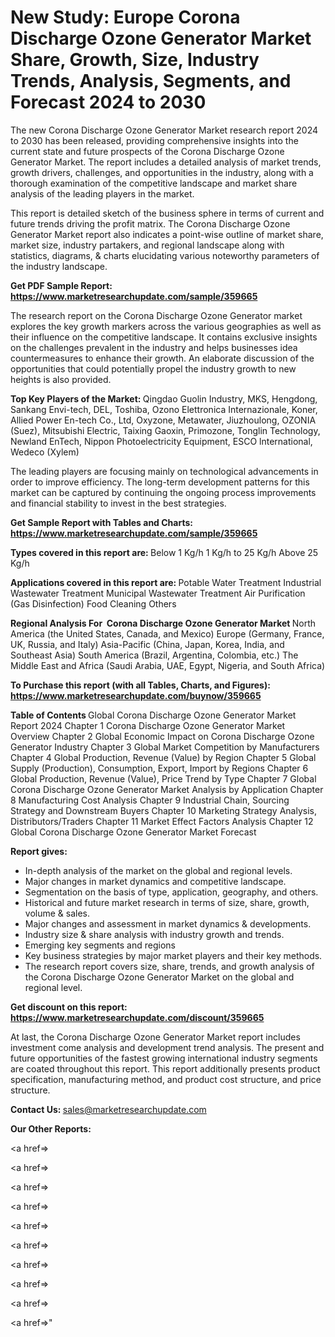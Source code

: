 # New Study: Europe Corona Discharge Ozone Generator Market Share, Growth, Size, Industry Trends, Analysis, Segments, and Forecast 2024 to 2030

The new Corona Discharge Ozone Generator Market research report 2024 to 2030 has been released, providing comprehensive insights into the current state and future prospects of the Corona Discharge Ozone Generator Market. The report includes a detailed analysis of market trends, growth drivers, challenges, and opportunities in the industry, along with a thorough examination of the competitive landscape and market share analysis of the leading players in the market.

This report is detailed sketch of the business sphere in terms of current and future trends driving the profit matrix. The Corona Discharge Ozone Generator Market report also indicates a point-wise outline of market share, market size, industry partakers, and regional landscape along with statistics, diagrams, &amp; charts elucidating various noteworthy parameters of the industry landscape.

<strong><b>Get PDF Sample Report: <a href=https://www.marketresearchupdate.com/sample/359665>https://www.marketresearchupdate.com/sample/359665</a></b></strong>

The research report on the Corona Discharge Ozone Generator market explores the key growth markers across the various geographies as well as their influence on the competitive landscape. It contains exclusive insights on the challenges prevalent in the industry and helps businesses idea countermeasures to enhance their growth. An elaborate discussion of the opportunities that could potentially propel the industry growth to new heights is also provided.

<strong><b>Top Key Players of the Market:
</b></strong>Qingdao Guolin Industry, MKS, Hengdong, Sankang Envi-tech, DEL, Toshiba, Ozono Elettronica Internazionale, Koner, Allied Power En-tech Co., Ltd, Oxyzone, Metawater, Jiuzhoulong, OZONIA (Suez), Mitsubishi Electric, Taixing Gaoxin, Primozone, Tonglin Technology, Newland EnTech, Nippon Photoelectricity Equipment, ESCO lnternational, Wedeco (Xylem)<strong><b>
</b></strong>

The leading players are focusing mainly on technological advancements in order to improve efficiency. The long-term development patterns for this market can be captured by continuing the ongoing process improvements and financial stability to invest in the best strategies.

<strong><b>Get Sample Report with Tables and Charts: <a href=https://www.marketresearchupdate.com/sample/359665>https://www.marketresearchupdate.com/sample/359665</a></b></strong>

<strong><b>Types covered in this report are:
</b></strong>Below 1 Kg/h
1 Kg/h to 25 Kg/h
Above 25 Kg/h<strong><b>
</b></strong>

<strong><b>Applications covered in this report are:
</b></strong>Potable Water Treatment
Industrial Wastewater Treatment
Municipal Wastewater Treatment
Air Purification (Gas Disinfection)
Food Cleaning
Others<strong><b>
</b></strong>

<strong><b>Regional Analysis For  Corona Discharge Ozone Generator Market</b></strong><strong><b>
</b></strong>North America (the United States, Canada, and Mexico)
Europe (Germany, France, UK, Russia, and Italy)
Asia-Pacific (China, Japan, Korea, India, and Southeast Asia)
South America (Brazil, Argentina, Colombia, etc.)
The Middle East and Africa (Saudi Arabia, UAE, Egypt, Nigeria, and South Africa)

<strong><b>To Purchase this report (with all Tables, Charts, and Figures): <a href=https://www.marketresearchupdate.com/buynow/359665>https://www.marketresearchupdate.com/buynow/359665</a></b></strong>

<strong><b>Table of Contents</b></strong><strong><b>
</b></strong>Global Corona Discharge Ozone Generator Market Report 2024
Chapter 1 Corona Discharge Ozone Generator Market Overview
Chapter 2 Global Economic Impact on Corona Discharge Ozone Generator Industry
Chapter 3 Global Market Competition by Manufacturers
Chapter 4 Global Production, Revenue (Value) by Region
Chapter 5 Global Supply (Production), Consumption, Export, Import by Regions
Chapter 6 Global Production, Revenue (Value), Price Trend by Type
Chapter 7 Global Corona Discharge Ozone Generator Market Analysis by Application
Chapter 8 Manufacturing Cost Analysis
Chapter 9 Industrial Chain, Sourcing Strategy and Downstream Buyers
Chapter 10 Marketing Strategy Analysis, Distributors/Traders
Chapter 11 Market Effect Factors Analysis
Chapter 12 Global Corona Discharge Ozone Generator Market Forecast

<strong><b>Report gives:</b></strong>

- In-depth analysis of the market on the global and regional levels.
- Major changes in market dynamics and competitive landscape.
- Segmentation on the basis of type, application, geography, and others.
- Historical and future market research in terms of size, share, growth, volume &amp; sales.
- Major changes and assessment in market dynamics &amp; developments.
- Industry size &amp; share analysis with industry growth and trends.
- Emerging key segments and regions
- Key business strategies by major market players and their key methods.
- The research report covers size, share, trends, and growth analysis of the Corona Discharge Ozone Generator Market on the global and regional level.

<strong><b>Get discount on this report: <a href=https://www.marketresearchupdate.com/discount/359665>https://www.marketresearchupdate.com/discount/359665</a></b></strong>

At last, the Corona Discharge Ozone Generator Market report includes investment come analysis and development trend analysis. The present and future opportunities of the fastest growing international industry segments are coated throughout this report. This report additionally presents product specification, manufacturing method, and product cost structure, and price structure.

<strong><b>Contact Us:
</b></strong>sales@marketresearchupdate.com

<strong>Our Other Reports:</strong>

<a href=></a>

<a href=></a>

<a href=></a>

<a href=></a>

<a href=></a>

<a href=></a>

<a href=></a>

<a href=></a>

<a href=></a>

<a href=></a>"
